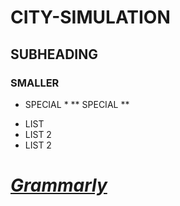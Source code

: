 # CITY-SIMULATION
## SUBHEADING
### SMALLER
* SPECIAL *
** SPECIAL **
- LIST
- LIST 2
- LIST 2

# *[Grammarly](https://medium.com/swlh/how-grammarly-quietly-grew-its-way-to-6-9-million-daily-users-in-9-years-88e417dbfbdf)*

